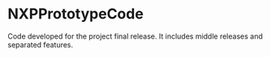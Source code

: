 # NXPPrototypeCode

Code developed for the project final release. It includes middle releases and separated features. 

